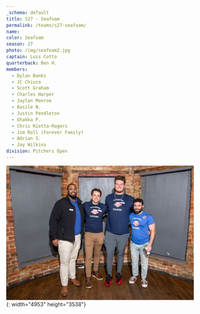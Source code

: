 ```yaml
---
_schema: default
title: S27 - Seafoam
permalink: /teams/s27-seafoam/
name:
color: Seafoam
season: 27
photo: /img/seafoam2.jpg
captain: Luis Cotto
quarterback: Ben H.
members:
  - Dylan Banks
  - JC Chiuco
  - Scott Graham
  - Charles Harper
  - Jaylan Monroe
  - Basile N.
  - Justin Pendleton
  - Shakka P.
  - Chris Riotta-Rogers
  - Jim Roll (Forever Family)
  - Adrian S.
  - Jay Wilkins
division: Pitchers Open
---
```

![](/img/da2-7066.jpg){: width="4953" height="3538"}